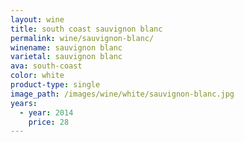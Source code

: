 ```yaml
---
layout: wine
title: south coast sauvignon blanc
permalink: wine/sauvignon-blanc/
winename: sauvignon blanc
varietal: sauvignon blanc
ava: south-coast
color: white
product-type: single
image_path: /images/wine/white/sauvignon-blanc.jpg
years:
  - year: 2014
    price: 28
---
```



